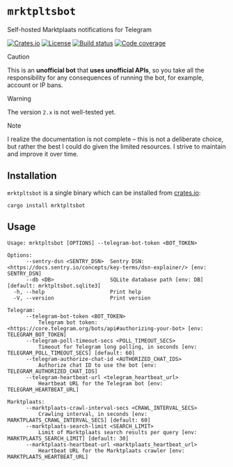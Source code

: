 # `mrktpltsbot`

Self-hosted Marktplaats notifications for Telegram

[![Crates.io](https://img.shields.io/crates/v/mrktpltsbot?logo=rust&style=for-the-badge)](https://crates.io/crates/mrktpltsbot)
[![License](https://img.shields.io/crates/l/mrktpltsbot?style=for-the-badge)](LICENSE)
[![Build status](https://img.shields.io/github/actions/workflow/status/eigenein/mrktpltsbot/check.yaml?style=for-the-badge)](https://github.com/eigenein/mrktpltsbot/actions/workflows/check.yaml)
[![Code coverage](https://img.shields.io/codecov/c/github/eigenein/mrktpltsbot?style=for-the-badge)
](https://app.codecov.io/gh/eigenein/mrktpltsbot)

> [!CAUTION]
> This is an **unofficial bot** that **uses unofficial APIs**,
> so you take all the responsibility for any consequences of running the bot,
> for example, account or IP bans.

> [!WARNING]
> The version `2.x` is not well-tested yet.

> [!NOTE]
> I realize the documentation is not complete – this is not a deliberate choice,
> but rather the best I could do given the limited resources.
> I strive to maintain and improve it over time.

## Installation

`mrktpltsbot` is a single binary which can be installed from [crates.io](https://crates.io/crates/mrktpltsbot):

```shell
cargo install mrktpltsbot
```

## Usage

```text
Usage: mrktpltsbot [OPTIONS] --telegram-bot-token <BOT_TOKEN>

Options:
      --sentry-dsn <SENTRY_DSN>  Sentry DSN: <https://docs.sentry.io/concepts/key-terms/dsn-explainer/> [env: SENTRY_DSN]
      --db <DB>                  SQLite database path [env: DB] [default: mrktpltsbot.sqlite3]
  -h, --help                     Print help
  -V, --version                  Print version

Telegram:
      --telegram-bot-token <BOT_TOKEN>
          Telegram bot token: <https://core.telegram.org/bots/api#authorizing-your-bot> [env: TELEGRAM_BOT_TOKEN]
      --telegram-poll-timeout-secs <POLL_TIMEOUT_SECS>
          Timeout for Telegram long polling, in seconds [env: TELEGRAM_POLL_TIMEOUT_SECS] [default: 60]
      --telegram-authorize-chat-id <AUTHORIZED_CHAT_IDS>
          Authorize chat ID to use the bot [env: TELEGRAM_AUTHORIZED_CHAT_IDS]
      --telegram-heartbeat-url <telegram_heartbeat_url>
          Heartbeat URL for the Telegram bot [env: TELEGRAM_HEARTBEAT_URL]

Marktplaats:
      --marktplaats-crawl-interval-secs <CRAWL_INTERVAL_SECS>
          Crawling interval, in seconds [env: MARKTPLAATS_CRAWL_INTERVAL_SECS] [default: 60]
      --marktplaats-search-limit <SEARCH_LIMIT>
          Limit of Marktplaats search results per query [env: MARKTPLAATS_SEARCH_LIMIT] [default: 30]
      --marktplaats-heartbeat-url <marktplaats_heartbeat_url>
          Heartbeat URL for the Marktplaats crawler [env: MARKTPLAATS_HEARTBEAT_URL]
```
